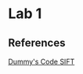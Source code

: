 # Lab 1



## References

[Dummy's Code SIFT](http://dummyscodes.blogspot.com/2015/12/using-siftsurf-for-object-recognition.html)

